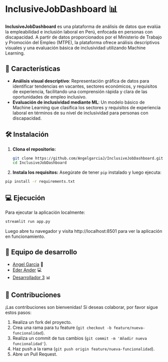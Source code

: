 # InclusiveJobDashboard 📊

**InclusiveJobDashboard** es una plataforma de análisis de datos que evalúa la empleabilidad e inclusión laboral en Perú, enfocada en personas con discapacidad. A partir de datos proporcionados por el Ministerio de Trabajo y Promoción del Empleo (MTPE), la plataforma ofrece análisis descriptivos visuales y una evaluación básica de inclusividad utilizando Machine Learning.

## 🚀 Características

- **Análisis visual descriptivo**: Representación gráfica de datos para identificar tendencias en vacantes, sectores económicos, y requisitos de experiencia, facilitando una comprensión rápida y clara de las oportunidades de empleo inclusivo.
- **Evaluación de inclusividad mediante ML**: Un modelo básico de Machine Learning que clasifica los sectores y requisitos de experiencia laboral en términos de su nivel de inclusividad para personas con discapacidad.

## 🛠️ Instalación

1. **Clona el repositorio:**
   ```bash
   git clone https://github.com/AngelgarciaJ/InclusiveJobDashboard.git
   cd InclusiveJobDashboard

2. **Instala los requisitos:**
 Asegúrate de tener `pip` instalado y luego ejecuta:
```bash
pip install -r requirements.txt
```

## 💻 Ejecución

Para ejecutar la aplicación localmente:

```bash
streamlit run app.py
```
Luego abre tu navegador y visita http://localhost:8501 para ver la aplicación en funcionamiento.

## 👥 Equipo de desarrollo

- [Angel Garcia](https://github.com/AngelgarciaJ) 💼
- [Eder Ander](https://github.com/EDERANDER) 💻
- [Desarrollador 3](https://github.com/GitHubUser) 📊

## 🤝 Contribuciones

¡Las contribuciones son bienvenidas! Si deseas colaborar, por favor sigue estos pasos:

1. Realiza un fork del proyecto.
2. Crea una rama para tu feature (`git checkout -b feature/nueva-funcionalidad`).
3. Realiza un commit de tus cambios (`git commit -m 'Añadir nueva funcionalidad'`).
4. Haz push a la rama (`git push origin feature/nueva-funcionalidad`).
5. Abre un Pull Request.

